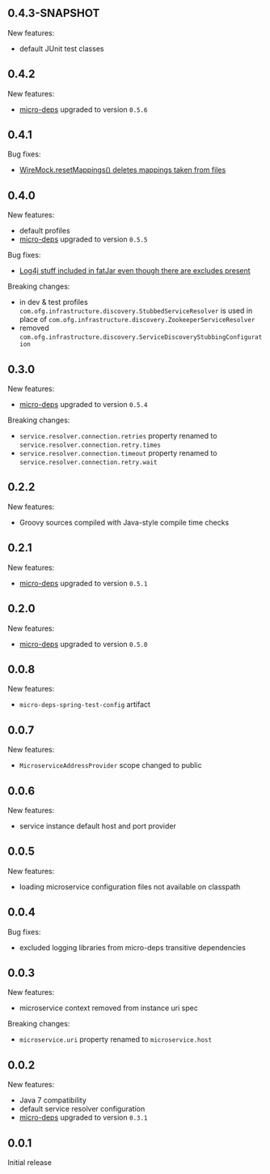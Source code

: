0.4.3-SNAPSHOT
-----
New features:
* default JUnit test classes

0.4.2
------
New features:
* [micro-deps](https://github.com/4finance/micro-deps) upgraded to version `0.5.6`

0.4.1
------
Bug fixes:
* [WireMock.resetMappings() deletes mappings taken from files](https://github.com/4finance/micro-deps-spring-config/issues/3)

0.4.0
-----
New features:
* default profiles
* [micro-deps](https://github.com/4finance/micro-deps) upgraded to version `0.5.5`

Bug fixes:
* [Log4j stuff included in fatJar even though there are excludes present](https://github.com/4finance/micro-deps-spring-config/issues/1)

Breaking changes:
* in dev & test profiles `com.ofg.infrastructure.discovery.StubbedServiceResolver` is used in place of `com.ofg.infrastructure.discovery.ZookeeperServiceResolver`
* removed `com.ofg.infrastructure.discovery.ServiceDiscoveryStubbingConfiguration`

0.3.0
-----
New features:
* [micro-deps](https://github.com/4finance/micro-deps) upgraded to version `0.5.4`

Breaking changes:
* `service.resolver.connection.retries` property renamed to `service.resolver.connection.retry.times`
* `service.resolver.connection.timeout` property renamed to `service.resolver.connection.retry.wait`

0.2.2
-----
New features:
* Groovy sources compiled with Java-style compile time checks 

0.2.1
-----
New features:
* [micro-deps](https://github.com/4finance/micro-deps) upgraded to version `0.5.1`

0.2.0
-----
New features:
* [micro-deps](https://github.com/4finance/micro-deps) upgraded to version `0.5.0`

0.0.8
-----
New features:
* `micro-deps-spring-test-config` artifact 

0.0.7
-----
New features:
* `MicroserviceAddressProvider` scope changed to public

0.0.6
-----
New features:
* service instance default host and port provider

0.0.5
-----
New features:
* loading microservice configuration files not available on classpath

0.0.4
-----
Bug fixes:
* excluded logging libraries from micro-deps transitive dependencies

0.0.3
-----
New features:
* microservice context removed from instance uri spec

Breaking changes:
* `microservice.uri` property renamed to `microservice.host`

0.0.2
-----
New features:
* Java 7 compatibility
* default service resolver configuration
* [micro-deps](https://github.com/4finance/micro-deps) upgraded to version `0.3.1`

0.0.1
-----
Initial release